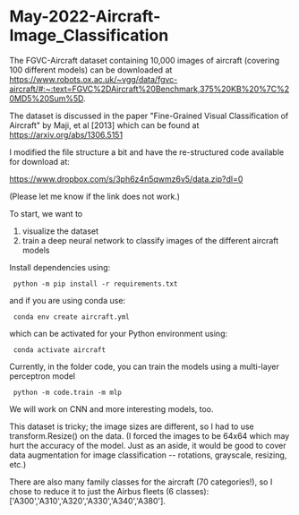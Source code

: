 # May-2022-Aircraft-Image_Classification

The FGVC-Aircraft dataset containing 10,000 images of aircraft (covering 100 different models) can be downloaded at 
https://www.robots.ox.ac.uk/~vgg/data/fgvc-aircraft/#:~:text=FGVC%2DAircraft%20Benchmark,375%20KB%20%7C%20MD5%20Sum%5D.

The dataset is discussed in the paper "Fine-Grained Visual Classification of Aircraft" by Maji, et al [2013] which can be found at https://arxiv.org/abs/1306.5151

I modified the file structure a bit and have the re-structured code available for download at:

https://www.dropbox.com/s/3ph6z4n5qwmz6v5/data.zip?dl=0

(Please let me know if the link does not work.)

To start, we want to 
1. visualize the dataset
2. train a deep neural network to classify images of the different aircraft models

Install dependencies using:

<code> python -m pip install -r requirements.txt </code>

and if you are using conda use:

<code> conda env create aircraft.yml </code>

which can be activated for your Python environment using: 

<code> conda activate aircraft </code>

Currently, in the folder code, you can train the models using a multi-layer perceptron model

<code> python -m code.train -m mlp </code>

We will work on CNN and more interesting models, too.

This dataset is tricky; the image sizes are different, so I had to use transform.Resize() on the data. (I forced the images to be 64x64 which may hurt the accuracy of the model. Just as an aside, it would be good to cover data augmentation for image classification -- rotations, grayscale, resizing, etc.) 

There are also many family classes for the aircraft (70 categories!), so I chose to reduce it to just the Airbus fleets (6 classes): ['A300','A310','A320','A330','A340','A380'].

